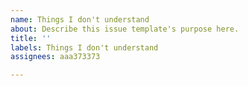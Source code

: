 ```yaml
---
name: Things I don't understand
about: Describe this issue template's purpose here.
title: ''
labels: Things I don't understand
assignees: aaa373373

---
```



